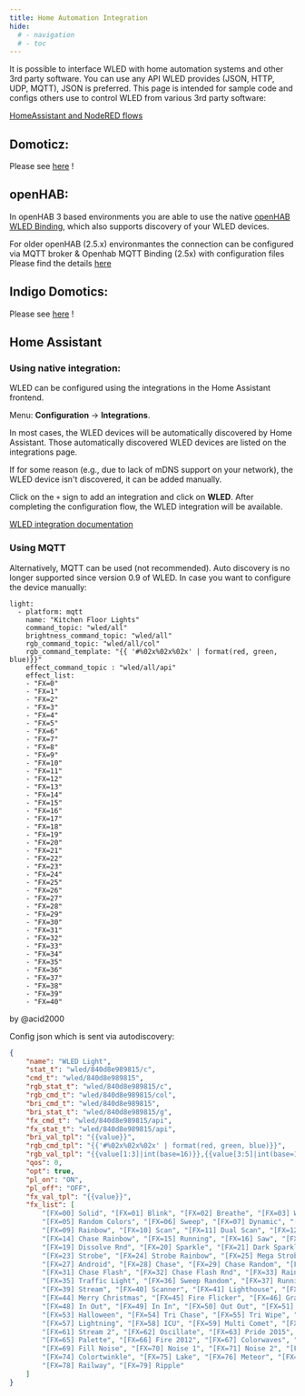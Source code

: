 ```yaml
---
title: Home Automation Integration
hide:
  # - navigation
  # - toc
---
```


It is possible to interface WLED with home automation systems and other 3rd party software.
You can use any API WLED provides (JSON, HTTP, UDP, MQTT), JSON is preferred. This page is intended for sample code and configs others use to control WLED from various 3rd party software:

[HomeAssistant and NodeRED flows](https://github.com/Snipercaine/WLED-HomeAssistant)

## Domoticz:
Please see [here](https://github.com/frustreermeneer/domoticz-wled-plugin) !

## openHAB: 

In openHAB 3 based environments you are able to use the native [openHAB WLED Binding](https://www.openhab.org/addons/bindings/wled/), which also supports discovery of your WLED devices.

For older openHAB (2.5.x) environmantes the connection can be configured via MQTT broker & Openhab MQTT Binding (2.5x) with configuration files 
Please find the details [here](https://community.openhab.org/t/wled-control-without-the-binding/101120)

## Indigo Domotics:
Please see [here](https://www.indigodomo.com/pluginstore/214/) !

## Home Assistant

### Using native integration:

WLED can be configured using the integrations in the Home Assistant frontend.

Menu: **Configuration** -> **Integrations**.

In most cases, the WLED devices will be automatically discovered by Home Assistant. Those automatically discovered WLED devices are listed on the integrations page.

If for some reason (e.g., due to lack of mDNS support on your network), the WLED device isn't discovered, it can be added manually.

Click on the `+` sign to add an integration and click on **WLED**. After completing the configuration flow, the WLED
integration will be available.

[WLED integration documentation](https://www.home-assistant.io/integrations/wled/)

### Using MQTT

Alternatively, MQTT can be used (not recommended).
Auto discovery is no longer supported since version 0.9 of WLED.
In case you want to configure the device manually:

```
light:
  - platform: mqtt
    name: "Kitchen Floor Lights"
    command_topic: "wled/all"
    brightness_command_topic: "wled/all"
    rgb_command_topic: "wled/all/col"
    rgb_command_template: "{{ '#%02x%02x%02x' | format(red, green, blue)}}"
    effect_command_topic : "wled/all/api"
    effect_list:
    - "FX=0"
    - "FX=1"
    - "FX=2"
    - "FX=3"
    - "FX=4"
    - "FX=5"
    - "FX=6"
    - "FX=7"
    - "FX=8"
    - "FX=9"
    - "FX=10"
    - "FX=11"
    - "FX=12"
    - "FX=13"
    - "FX=14"
    - "FX=15"
    - "FX=16"
    - "FX=17"
    - "FX=18"
    - "FX=19"
    - "FX=20"
    - "FX=21"
    - "FX=22"
    - "FX=23"
    - "FX=24"
    - "FX=25"
    - "FX=26"
    - "FX=27"
    - "FX=28"
    - "FX=29"
    - "FX=30"
    - "FX=31"
    - "FX=32"
    - "FX=33"
    - "FX=34"
    - "FX=35"
    - "FX=36"
    - "FX=37"
    - "FX=38"
    - "FX=39"
    - "FX=40"
```
by @acid2000

Config json which is sent via autodiscovery:
```json
{
	"name": "WLED Light",
	"stat_t": "wled/840d8e989815/c",
	"cmd_t": "wled/840d8e989815",
	"rgb_stat_t": "wled/840d8e989815/c",
	"rgb_cmd_t": "wled/840d8e989815/col",
	"bri_cmd_t": "wled/840d8e989815",
	"bri_stat_t": "wled/840d8e989815/g",
	"fx_cmd_t": "wled/840d8e989815/api",
	"fx_stat_t": "wled/840d8e989815/api",
	"bri_val_tpl": "{{value}}",
	"rgb_cmd_tpl": "{{'#%02x%02x%02x' | format(red, green, blue)}}",
	"rgb_val_tpl": "{{value[1:3]|int(base=16)}},{{value[3:5]|int(base=16)}},{{value[5:7]|int(base=16)}}",
	"qos": 0,
	"opt": true,
	"pl_on": "ON",
	"pl_off": "OFF",
	"fx_val_tpl": "{{value}}",
	"fx_list": [
		"[FX=00] Solid", "[FX=01] Blink", "[FX=02] Breathe", "[FX=03] Wipe", "[FX=04] Wipe Random", 
		"[FX=05] Random Colors", "[FX=06] Sweep", "[FX=07] Dynamic", "[FX=08] Colorloop", 
		"[FX=09] Rainbow", "[FX=10] Scan", "[FX=11] Dual Scan", "[FX=12] Fade", "[FX=13] Chase", 
		"[FX=14] Chase Rainbow", "[FX=15] Running", "[FX=16] Saw", "[FX=17] Twinkle", "[FX=18] Dissolve",
		"[FX=19] Dissolve Rnd", "[FX=20] Sparkle", "[FX=21] Dark Sparkle", "[FX=22] Sparkle+", 
		"[FX=23] Strobe", "[FX=24] Strobe Rainbow", "[FX=25] Mega Strobe", "[FX=26] Blink Rainbow", 
		"[FX=27] Android", "[FX=28] Chase", "[FX=29] Chase Random", "[FX=30] Chase Rainbow", 
		"[FX=31] Chase Flash", "[FX=32] Chase Flash Rnd", "[FX=33] Rainbow Runner", "[FX=34] Colorful", 
		"[FX=35] Traffic Light", "[FX=36] Sweep Random", "[FX=37] Running 2", "[FX=38] Red & Blue", 
		"[FX=39] Stream", "[FX=40] Scanner", "[FX=41] Lighthouse", "[FX=42] Fireworks", "[FX=43] Rain", 
		"[FX=44] Merry Christmas", "[FX=45] Fire Flicker", "[FX=46] Gradient", "[FX=47] Loading", 
		"[FX=48] In Out", "[FX=49] In In", "[FX=50] Out Out", "[FX=51] Out In", "[FX=52] Circus", 
		"[FX=53] Halloween", "[FX=54] Tri Chase", "[FX=55] Tri Wipe", "[FX=56] Tri Fade", 
		"[FX=57] Lightning", "[FX=58] ICU", "[FX=59] Multi Comet", "[FX=60] Dual Scanner", 
		"[FX=61] Stream 2", "[FX=62] Oscillate", "[FX=63] Pride 2015", "[FX=64] Juggle", 
		"[FX=65] Palette", "[FX=66] Fire 2012", "[FX=67] Colorwaves", "[FX=68] BPM", 
		"[FX=69] Fill Noise", "[FX=70] Noise 1", "[FX=71] Noise 2", "[FX=72] Noise 3", "[FX=73] Noise 4",
		"[FX=74] Colortwinkle", "[FX=75] Lake", "[FX=76] Meteor", "[FX=77] Smooth Meteor", 
		"[FX=78] Railway", "[FX=79] Ripple"
	]
}
```


